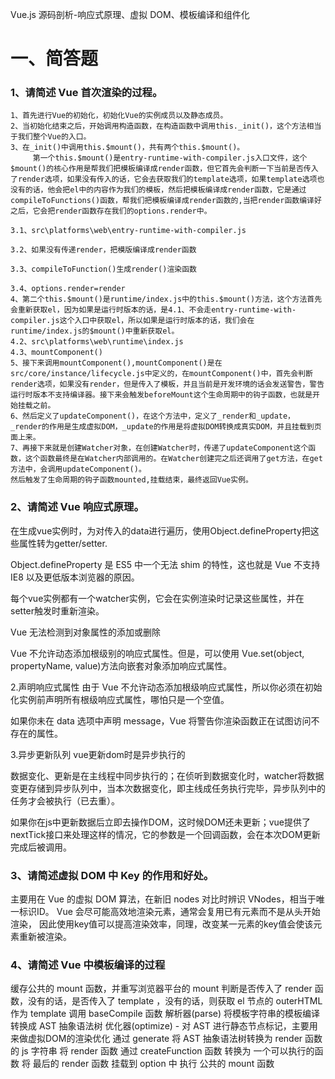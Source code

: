 Vue.js 源码剖析-响应式原理、虚拟 DOM、模板编译和组件化

# 一、简答题

### 1、请简述 Vue 首次渲染的过程。

```
1、首先进行Vue的初始化，初始化Vue的实例成员以及静态成员。
2、当初始化结束之后，开始调用构造函数，在构造函数中调用this._init()，这个方法相当于我们整个Vue的入口。
3、在_init()中调用this.$mount()，共有两个this.$mount()。
     第一个this.$mount()是entry-runtime-with-compiler.js入口文件，这个$mount()的核心作用是帮我们把模板编译成render函数，但它首先会判断一下当前是否传入了render选项，如果没有传入的话，它会去获取我们的template选项，如果template选项也没有的话，他会把el中的内容作为我们的模板，然后把模板编译成render函数，它是通过compileToFunctions()函数，帮我们把模板编译成render函数的,当把render函数编译好之后，它会把render函数存在我们的options.render中。

3.1、src\platforms\web\entry-runtime-with-compiler.js

3.2、如果没有传递render，把模版编译成render函数

3.3、compileToFunction()生成render()渲染函数

3.4、options.render=render
4、第二个this.$mount()是runtime/index.js中的this.$mount()方法，这个方法首先会重新获取el，因为如果是运行时版本的话，是4.1、不会走entry-runtime-with-compiler.js这个入口中获取el，所以如果是运行时版本的话，我们会在runtime/index.js的$mount()中重新获取el。
4.2、src\platforms\web\runtime\index.js
4.3、mountComponent()
5、接下来调用mountComponent(),mountComponent()是在src/core/instance/lifecycle.js中定义的，在mountComponent()中，首先会判断render选项，如果没有render，但是传入了模板，并且当前是开发环境的话会发送警告，警告运行时版本不支持编译器。接下来会触发beforeMount这个生命周期中的钩子函数，也就是开始挂载之前。
6、然后定义了updateComponent()，在这个方法中，定义了_render和_update，_render的作用是生成虚拟DOM，_update的作用是将虚拟DOM转换成真实DOM，并且挂载到页面上来。
7、再接下来就是创建Watcher对象，在创建Watcher时，传递了updateComponent这个函数，这个函数最终是在Watcher内部调用的。在Watcher创建完之后还调用了get方法，在get方法中，会调用updateComponent()。
然后触发了生命周期的钩子函数mounted,挂载结束，最终返回Vue实例。

```

### 2、请简述 Vue 响应式原理。

在生成vue实例时，为对传入的data进行遍历，使用Object.defineProperty把这些属性转为getter/setter.

Object.defineProperty 是 ES5 中一个无法 shim 的特性，这也就是 Vue 不支持 IE8 以及更低版本浏览器的原因。

每个vue实例都有一个watcher实例，它会在实例渲染时记录这些属性，并在setter触发时重新渲染。

Vue 无法检测到对象属性的添加或删除

Vue 不允许动态添加根级别的响应式属性。但是，可以使用 Vue.set(object, propertyName, value)方法向嵌套对象添加响应式属性。

2.声明响应式属性
由于 Vue 不允许动态添加根级响应式属性，所以你必须在初始化实例前声明所有根级响应式属性，哪怕只是一个空值。

如果你未在 data 选项中声明 message，Vue 将警告你渲染函数正在试图访问不存在的属性。

3.异步更新队列
vue更新dom时是异步执行的

数据变化、更新是在主线程中同步执行的；在侦听到数据变化时，watcher将数据变更存储到异步队列中，当本次数据变化，即主线成任务执行完毕，异步队列中的任务才会被执行（已去重）。

如果你在js中更新数据后立即去操作DOM，这时候DOM还未更新；vue提供了nextTick接口来处理这样的情况，它的参数是一个回调函数，会在本次DOM更新完成后被调用。

### 3、请简述虚拟 DOM 中 Key 的作用和好处。

主要用在 Vue 的虚拟 DOM 算法，在新旧 nodes 对比时辨识 VNodes，相当于唯一标识ID。
Vue 会尽可能高效地渲染元素，通常会复用已有元素而不是从头开始渲染， 因此使用key值可以提高渲染效率，同理，改变某一元素的key值会使该元素重新被渲染。

### 4、请简述 Vue 中模板编译的过程

缓存公共的 mount 函数，并重写浏览器平台的 mount
判断是否传入了 render 函数，没有的话，是否传入了 template ，没有的话，则获取 el 节点的 outerHTML 作为 template
调用 baseCompile 函数
解析器(parse) 将模板字符串的模板编译转换成 AST 抽象语法树
优化器(optimize) - 对 AST 进行静态节点标记，主要用来做虚拟DOM的渲染优化
通过 generate 将 AST 抽象语法树转换为 render 函数的 js 字符串
将 render 函数 通过 createFunction 函数 转换为 一个可以执行的函数
将 最后的 render 函数 挂载到 option 中
执行 公共的 mount 函数